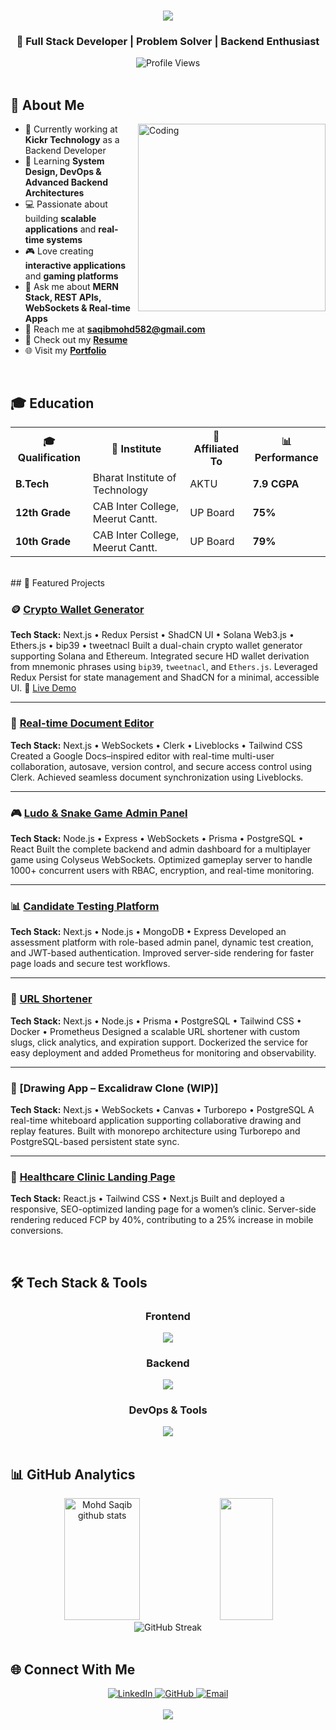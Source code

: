 <h1 align="center">
  <img src="https://readme-typing-svg.herokuapp.com/?font=Righteous&size=35&center=true&vCenter=true&width=500&height=70&duration=4000&lines=Hi+There!+👋;+I'm+Mohd+Saqib!;" />
</h1>

<h3 align="center">🚀 Full Stack Developer | Problem Solver | Backend Enthusiast</h3>

<div align="center">
  <img src="https://komarev.com/ghpvc/?username=saqib001-github&label=Profile%20views&color=0e75b6&style=flat" alt="Profile Views" />
</div>

<br>

## 🎯 About Me

<img align="right" alt="Coding" width="300" src="https://cdn.dribbble.com/users/1162077/screenshots/3848914/programmer.gif">

- 🏢 Currently working at **Kickr Technology** as a Backend Developer  
- 🌱 Learning **System Design, DevOps & Advanced Backend Architectures**  
- 💻 Passionate about building **scalable applications** and **real-time systems**  
- 🎮 Love creating **interactive applications** and **gaming platforms**  
- 💬 Ask me about **MERN Stack, REST APIs, WebSockets & Real-time Apps**  
- 📧 Reach me at **saqibmohd582@gmail.com**  
- 📄 Check out my [**Resume**](https://docs.google.com/document/d/16VmOBbNGzM5V-ydIzqwfEo7zMv48uCLK/edit?usp=sharing&ouid=112916712414969120758&rtpof=true&sd=true)  
- 🌐 Visit my [**Portfolio**](https://terminal-portfolio-nine-sepia.vercel.app/)

<br clear="both">

## 🎓 Education

<div align="center">
<table>
  <tr>
    <th>🎓 Qualification</th>
    <th>🏫 Institute</th>
    <th>🔗 Affiliated To</th>
    <th>📊 Performance</th>
  </tr>
  <tr>
    <td><strong>B.Tech</strong></td>
    <td>Bharat Institute of Technology</td>
    <td>AKTU</td>
    <td><strong>7.9 CGPA</strong></td>
  </tr>
  <tr>
    <td><strong>12th Grade</strong></td>
    <td>CAB Inter College, Meerut Cantt.</td>
    <td>UP Board</td>
    <td><strong>75%</strong></td>
  </tr>
  <tr>
    <td><strong>10th Grade</strong></td>
    <td>CAB Inter College, Meerut Cantt.</td>
    <td>UP Board</td>
    <td><strong>79%</strong></td>
  </tr>
</table>
</div>

<br>
## 🚀 Featured Projects

### 🪙 [Crypto Wallet Generator](https://github.com/saqib001-github/crypto-wallet-generator)

**Tech Stack:** Next.js • Redux Persist • ShadCN UI • Solana Web3.js • Ethers.js • bip39 • tweetnacl
Built a dual-chain crypto wallet generator supporting Solana and Ethereum. Integrated secure HD wallet derivation from mnemonic phrases using `bip39`, `tweetnacl`, and `Ethers.js`. Leveraged Redux Persist for state management and ShadCN for a minimal, accessible UI.
🔗 [Live Demo](https://crypto-wallet-generator-theta.vercel.app/)

---

### 📝 [Real-time Document Editor](https://github.com/saqib001-github/document-editor)

**Tech Stack:** Next.js • WebSockets • Clerk • Liveblocks • Tailwind CSS
Created a Google Docs–inspired editor with real-time multi-user collaboration, autosave, version control, and secure access control using Clerk. Achieved seamless document synchronization using Liveblocks.

---

### 🎮 [Ludo & Snake Game Admin Panel](https://github.com/saqib001-github/ludo-game-backend)

**Tech Stack:** Node.js • Express • WebSockets • Prisma • PostgreSQL • React
Built the complete backend and admin dashboard for a multiplayer game using Colyseus WebSockets. Optimized gameplay server to handle 1000+ concurrent users with RBAC, encryption, and real-time monitoring.

---

### 📊 [Candidate Testing Platform](https://github.com/saqib001-github/test-platform)

**Tech Stack:** Next.js • Node.js • MongoDB • Express
Developed an assessment platform with role-based admin panel, dynamic test creation, and JWT-based authentication. Improved server-side rendering for faster page loads and secure test workflows.

---

### 🔗 [URL Shortener](https://github.com/saqib001-github/url_shortner)

**Tech Stack:** Next.js • Node.js • Prisma • PostgreSQL • Tailwind CSS • Docker • Prometheus
Designed a scalable URL shortener with custom slugs, click analytics, and expiration support. Dockerized the service for easy deployment and added Prometheus for monitoring and observability.

---

### 🧠 \[Drawing App – Excalidraw Clone (WIP)]

**Tech Stack:** Next.js • WebSockets • Canvas • Turborepo • PostgreSQL
A real-time whiteboard application supporting collaborative drawing and replay features. Built with monorepo architecture using Turborepo and PostgreSQL-based persistent state sync.

---

### 🏥 [Healthcare Clinic Landing Page](https://yourgynac.com)

**Tech Stack:** React.js • Tailwind CSS • Next.js
Built and deployed a responsive, SEO-optimized landing page for a women’s clinic. Server-side rendering reduced FCP by 40%, contributing to a 25% increase in mobile conversions.

<br>

## 🛠️ Tech Stack & Tools

<div align="center">

### Frontend
<img src="https://skillicons.dev/icons?i=react,nextjs,html,css,js,tailwind" />

### Backend
<img src="https://skillicons.dev/icons?i=nodejs,express,mongodb,postman" />

### DevOps & Tools
<img src="https://skillicons.dev/icons?i=docker,git,github,figma,cpp" />

</div>

<br>

## 📊 GitHub Analytics

<div align="center">
  <img width="49%" height="195px" src="https://github-readme-stats.vercel.app/api?username=saqib001-github&show_icons=true&count_private=true&hide_border=true&title_color=00b4d8&icon_color=00b4d8&text_color=c9d1d9&bg_color=0d1117" alt="Mohd Saqib github stats" /> 
  
  <img width="41%" height="195px" src="https://github-readme-stats.vercel.app/api/top-langs/?username=saqib001-github&layout=compact&hide_border=true&title_color=00b4d8&text_color=c9d1d9&bg_color=0d1117" />
</div>

<div align="center">
  <img src="https://github-readme-streak-stats.herokuapp.com/?user=saqib001-github&theme=tokyonight&hide_border=true" alt="GitHub Streak" />
</div>

<br>

## 🌐 Connect With Me

<div align="center">
  <a href="https://www.linkedin.com/in/saqib001/" target="_blank">
    <img src="https://img.shields.io/badge/-LinkedIn-0077B5?style=for-the-badge&logo=linkedin&logoColor=white" alt="LinkedIn"/>
  </a>
  <a href="https://github.com/saqib001-github" target="_blank">
    <img src="https://img.shields.io/badge/-GitHub-181717?style=for-the-badge&logo=github&logoColor=white" alt="GitHub"/>
  </a>
  <a href="mailto:saqibmohd582@gmail.com">
    <img src="https://img.shields.io/badge/-Email-D14836?style=for-the-badge&logo=gmail&logoColor=white" alt="Email"/>
  </a>
</div>

<br>

<div align="center">
  <img src="https://capsule-render.vercel.app/api?type=waving&color=gradient&height=100&section=footer"/>
</div>
